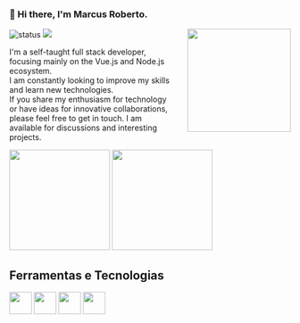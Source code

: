 ### 👋 Hi there, I'm **Marcus Roberto**.

<img align='right' src='https://media.tenor.com/C66qVGZsvCsAAAAd/dj-doggy-dog.gif' width='185' style='padding-left: 25px;'>

![status](https://img.shields.io/badge/status-up-brightgreen) ![](https://visitor-badge.lithub.cc/badge?page_id=github.com/marocama)

I'm a self-taught full stack developer, focusing mainly on the Vue.js and Node.js ecosystem. 
</br>
I am constantly looking to improve my skills and learn new technologies.
</br>
If you share my enthusiasm for technology or have ideas for innovative collaborations, please feel free to get in touch. I am available for discussions and interesting projects.

<div>
  <img loading="lazy" height="180em" src="https://github-stats-marcus-robertos-projects.vercel.app/api?username=marocama&show_icons=true&theme=dracula&include_all_commits=true&count_private=true" />
  <img loading="lazy" height="180em" src="https://github-stats-marcus-robertos-projects.vercel.app/api/top-langs/?username=marocama&hide_progress=true&langs_count=15&theme=dracula" />
</div>

## Ferramentas e Tecnologias


<img src="https://cdn.jsdelivr.net/gh/devicons/devicon/icons/nuxtjs/nuxtjs-original.svg" loading="lazy" width="40" height="40" />
<img src="https://cdn.jsdelivr.net/gh/devicons/devicon/icons/vuejs/vuejs-original.svg" loading="lazy" width="40" height="40" />
<img src="https://cdn.jsdelivr.net/gh/devicons/devicon/icons/nodejs/nodejs-original.svg" loading="lazy" width="40" height="40" />
          

<img loading="lazy" src="https://cdn.jsdelivr.net/gh/devicons/devicon/icons/git/git-original.svg" width="40" height="40"/>
